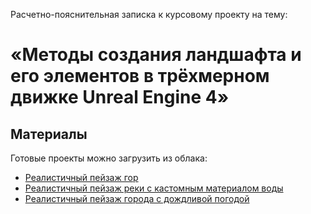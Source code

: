 Расчетно-пояснительная записка к курсовому проекту на тему: 
# «Методы создания ландшафта и его элементов в трёхмерном движке Unreal Engine 4»
## Материалы
Готовые проекты можно загрузить из облака: </br>
- [Реалистичный пейзаж гор](https://drive.google.com/file/d/1w1IX0F2fD43IXSJhH75hFswYAZ9kVXpg/view?usp=sharing)
- [Реалистичный пейзаж реки с кастомным материалом воды](https://drive.google.com/file/d/1GZNiX1PHm6JCZMX6JOgJG6ylhKQRMKfh/view?usp=sharing)
- [Реалистичный пейзаж города с дождливой погодой](https://drive.google.com/file/d/1m9Qjv9NOl3ab53041L7UmtSfIXZ9q2KE/view?usp=sharing)
